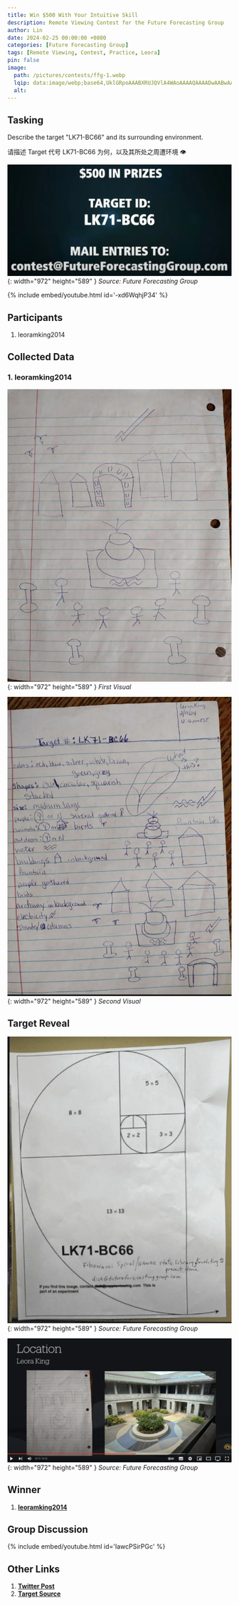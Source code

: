 ```yaml
---
title: Win $500 With Your Intuitive Skill
description: Remote Viewing Contest for the Future Forecasting Group
author: Lin
date: 2024-02-25 00:00:00 +0800
categories: [Future Forecasting Group]
tags: [Remote Viewing, Contest, Practice, Leora]
pin: false
image:
  path: /pictures/contests/ffg-1.webp
  lqip: data:image/webp;base64,UklGRpoAAABXRUJQVlA4WAoAAAAQAAAADwAABwAAQUxQSDIAAAARL0AmbZurmr57yyIiqE8oiG0bejIYEQTgqiDA9vqnsUSI6H+oAERp2HZ65qP/VIAWAFZQOCBCAAAA8AEAnQEqEAAIAAVAfCWkAALp8sF8rgRgAP7o9FDvMCkMde9PK7euH5M1m6VWoDXf2FkP3BqV0ZYbO6NA/VFIAAAA
  alt:
---
```


## Tasking

Describe the target "LK71-BC66" and its surrounding environment.

请描述 Target 代号 LK71-BC66 为何，以及其所处之周遭环境 👁️


![Desktop View](/pictures/contests/ffg-1.webp){: width="972" height="589" }
_Source: Future Forecasting Group_


{% include embed/youtube.html id='-xd6WqhjP34' %}


## Participants

1. leoramking2014


## Collected Data

### 1. leoramking2014

![Desktop View](/pictures/contests/ffg-1-leora-1.webp){: width="972" height="589" }
_First Visual_

![Desktop View](/pictures/contests/ffg-1-leora-2.webp){: width="972" height="589" }
_Second Visual_


## Target Reveal

![Desktop View](/pictures/contests/ffg-1-target-1.webp){: width="972" height="589" }
_Source: Future Forecasting Group_

![Desktop View](/pictures/contests/ffg-1-target-2.webp){: width="972" height="589" }
_Source: Future Forecasting Group_


## Winner

1. [**leoramking2014**][Winner]


## Group Discussion

{% include embed/youtube.html id='IawcPSirPGc' %}


## Other Links

1. [**Twitter Post**][Twitter Post]
2. [**Target Source**][Target Source]


[Twitter Post]: https://x.com/ZenPandaCoin/status/1758328893281554549
[Target Source]: https://www.youtube.com/watch?v=IawcPSirPGc&t=315s
[Winner]: https://x.com/leoramking2014